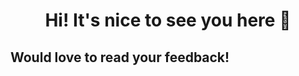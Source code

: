 <h1 align="center">Hi! It's nice to see you here 🙂 </h1>
<h2 align="center>![Leetcode Stats](https://leetcard.jacoblin.cool/trubyroid?theme=nord) </h2>
<h3 align="center">Would love to read your feedback!</h3>
